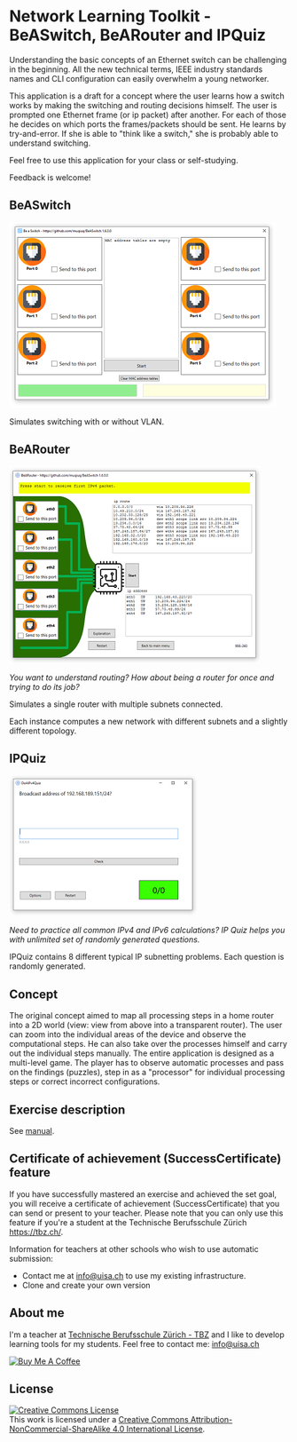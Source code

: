 # Network Learning Toolkit - BeASwitch, BeARouter and IPQuiz

Understanding the basic concepts of an Ethernet switch can be challenging in the beginning. All the new technical terms, IEEE industry standards names and CLI configuration can easily overwhelm a young networker. 

This application is a draft for a concept where the user learns how a switch works by making the switching and routing decisions himself. 
The user is prompted one Ethernet frame (or ip packet) after another. For each of those he decides on which ports the frames/packets should be sent. He learns by try-and-error. 
If she is able to "think like a switch," she is probably able to understand switching. 

Feel free to use this application for your class or self-studying. 

Feedback is welcome!  

## BeASwitch

![BeASwitch](media/beaswitchv16_small.PNG)

Simulates switching with or without VLAN. 

## BeARouter

![BeARouter](media/bearouterv16_small.PNG)

*You want to understand routing? How about being a router for once and trying to do its job?*

Simulates a single router with multiple subnets connected. 

Each instance computes a new network with different subnets and a slightly different topology.

## IPQuiz

![IPQuiz](media/ipquiz_small.PNG)

*Need to practice all common IPv4 and IPv6 calculations? IP Quiz helps you with unlimited set of randomly generated questions.*

IPQuiz contains 8 different typical IP subnetting problems. Each question is randomly generated. 

## Concept

The original concept aimed to map all processing steps in a home router into a 2D world (view: view from above into a transparent router). The user can zoom into the individual areas of the device and observe the computational steps. He can also take over the processes himself and carry out the individual steps manually. The entire application is designed as a multi-level game. The player has to observe automatic processes and pass on the findings (puzzles), step in as a "processor" for individual processing steps or correct incorrect configurations.

## Exercise description

See [manual](manual).

## Certificate of achievement (SuccessCertificate) feature

If you have successfully mastered an exercise and achieved the set goal, you will receive a certificate of achievement (SuccessCertificate) that you can send or present to your teacher. Please note that you can only use this feature if you're a student at the Technische Berufsschule Zürich https://tbz.ch/. 

Information for teachers at other schools who wish to use automatic submission:
- Contact me at info@uisa.ch to use my existing infrastructure.
- Clone and create your own version

## About me

I'm a teacher at [Technische Berufsschule Zürich - TBZ](https://tbz.ch/) and I like to develop learning tools for my students. Feel free to contact me: info@uisa.ch

<a href="https://www.buymeacoffee.com/muqiuq" target="_blank"><img src="https://cdn.buymeacoffee.com/buttons/v2/default-yellow.png" alt="Buy Me A Coffee" style="height: 30px !important;width: 108px !important;" width="200"></a>

## License
<a rel="license" href="http://creativecommons.org/licenses/by-nc-sa/4.0/"><img alt="Creative Commons License" style="border-width:0" src="https://i.creativecommons.org/l/by-nc-sa/4.0/88x31.png" /></a><br />This work is licensed under a <a rel="license" href="http://creativecommons.org/licenses/by-nc-sa/4.0/">Creative Commons Attribution-NonCommercial-ShareAlike 4.0 International License</a>.
